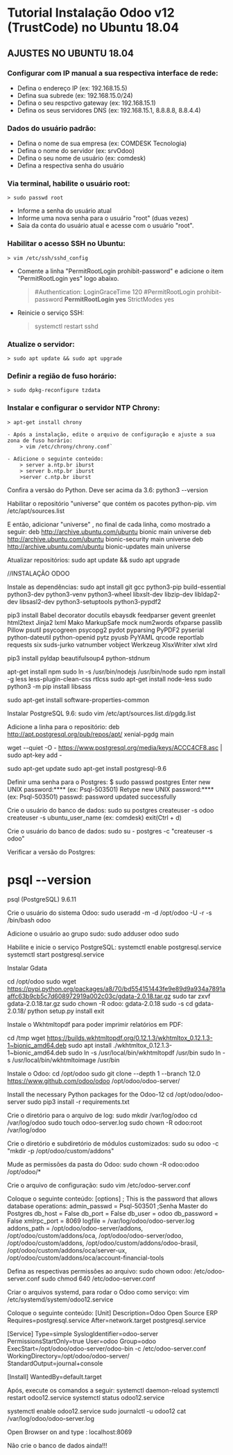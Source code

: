
# Tutorial Instalação Odoo v12 (TrustCode) no Ubuntu 18.04


## AJUSTES NO UBUNTU 18.04

### Configurar com IP manual a sua respectiva interface de rede:
  - Defina o endereço IP (ex: 192.168.15.5)
  - Defina sua subrede (ex: 192.168.15.0/24)
  - Defina o seu respctivo gateway (ex: 192.168.15.1)
  - Defina os seus servidores DNS (ex: 192.168.15.1, 8.8.8.8, 8.8.4.4)  

### Dados do usuário padrão:
  - Defina o nome de sua empresa (ex: COMDESK Tecnologia)
  - Defina o nome do servidor (ex: srvOdoo)
  - Defina o seu nome de usuário (ex: comdesk)
  - Defina a respectiva senha do usuário

### Via terminal, habilite o usuário root:
	> sudo passwd root
  
  - Informe a senha do usuário atual
  - Informe uma nova senha para o usuário "root" (duas vezes)
  - Saia da conta do usuário atual e acesse com o usuário "root".

### Habilitar o acesso SSH no Ubuntu:
	> vim /etc/ssh/sshd_config

- Comente a linha "PermitRootLogin prohibit-password" e adicione o item "PermitRootLogin yes" logo abaixo.

	> #Authentication:
	> LoginGraceTime 120
	> #PermitRootLogin prohibit-password
	> **PermitRootLogin yes**
	> StrictModes yes

 - Reinicie o serviço SSH:
	> systemctl restart sshd

### Atualize o servidor:
	> sudo apt update && sudo apt upgrade

### Definir a região de fuso horário:
	> sudo dpkg-reconfigure tzdata

### Instalar e configurar o servidor NTP Chrony:
	> apt-get install chrony

	- Após a instalação, edite o arquivo de configuração e ajuste a sua zona de fuso horário:
		> vim /etc/chrony/chrony.conf`
	
	- Adicione o seguinte conteúdo:	
		> server a.ntp.br iburst
		> server b.ntp.br iburst
		>server c.ntp.br iburst


Confira a versão do Python. Deve ser acima da 3.6:
python3 --version


Habilitar o repositório "universe" que contém os pacotes python-pip.
vim /etc/apt/sources.list

E então, adicionar "universe" , no final de cada linha, como mostrado a seguir:
deb http://archive.ubuntu.com/ubuntu bionic main universe
deb http://archive.ubuntu.com/ubuntu bionic-security main universe
deb http://archive.ubuntu.com/ubuntu bionic-updates main universe

Atualizar repositórios:
sudo apt update && sudo apt upgrade



//INSTALAÇÃO ODOO

Instale as dependências:
sudo apt install git gcc python3-pip build-essential python3-dev python3-venv python3-wheel libxslt-dev libzip-dev libldap2-dev libsasl2-dev python3-setuptools python3-pypdf2

pip3 install Babel decorator docutils ebaysdk feedparser gevent greenlet html2text Jinja2 lxml Mako MarkupSafe mock num2words ofxparse passlib Pillow psutil psycogreen psycopg2 pydot pyparsing PyPDF2 pyserial python-dateutil python-openid pytz pyusb PyYAML qrcode reportlab requests six suds-jurko vatnumber vobject Werkzeug XlsxWriter xlwt xlrd

pip3 install pyldap beautifulsoup4 python-stdnum


apt-get install npm
sudo ln -s /usr/bin/nodejs /usr/bin/node
sudo npm install -g less less-plugin-clean-css rtlcss
sudo apt-get install node-less
sudo python3 -m pip install libsass

sudo apt-get install software-properties-common


Instalar PostgreSQL 9.6:
sudo vim /etc/apt/sources.list.d/pgdg.list

Adicione a linha para o repositório:
deb http://apt.postgresql.org/pub/repos/apt/ xenial-pgdg main

wget --quiet -O - https://www.postgresql.org/media/keys/ACCC4CF8.asc | sudo apt-key add -

sudo apt-get update
sudo apt-get install postgresql-9.6


Definir uma senha para o Postgres:
$ sudo passwd postgres
Enter new UNIX password:**** (ex: Psql-503501)
Retype new UNIX password:**** (ex: Psql-503501)
passwd: password updated successfully


Crie o usuário do banco de dados:
sudo su postgres
createuser -s odoo
createuser -s ubuntu_user_name (ex: comdesk)
exit(Ctrl + d)

Crie o usuário do banco de dados:
sudo su - postgres -c "createuser -s odoo"

Verificar a versão do Postgres:
# psql --version
psql (PostgreSQL) 9.6.11

Crie o usuário do sistema Odoo:
sudo useradd -m -d /opt/odoo -U -r -s /bin/bash odoo

Adicione o usuário ao grupo sudo:
sudo adduser odoo sudo


Habilite e inicie o serviço PostgreSQL:
systemctl enable postgresql.service
systemctl start postgresql.service


Instalar Gdata

cd /opt/odoo
sudo wget https://pypi.python.org/packages/a8/70/bd554151443fe9e89d9a934a7891aaffc63b9cb5c7d608972919a002c03c/gdata-2.0.18.tar.gz
sudo tar zxvf gdata-2.0.18.tar.gz
sudo chown -R odoo: gdata-2.0.18
sudo -s
cd gdata-2.0.18/
python setup.py install
exit


Instale o Wkhtmltopdf para poder imprimir relatórios em PDF:

cd /tmp
wget https://builds.wkhtmltopdf.org/0.12.1.3/wkhtmltox_0.12.1.3-1~bionic_amd64.deb
sudo apt install ./wkhtmltox_0.12.1.3-1~bionic_amd64.deb
sudo ln -s /usr/local/bin/wkhtmltopdf /usr/bin
sudo ln -s /usr/local/bin/wkhtmltoimage /usr/bin



Instale o Odoo:
cd /opt/odoo
sudo git clone --depth 1 --branch 12.0 https://www.github.com/odoo/odoo /opt/odoo/odoo-server/


Install the necessary Python packages for the Odoo-12
cd /opt/odoo/odoo-server
sudo pip3 install -r requirements.txt

Crie o diretório para o arquivo de log:
sudo mkdir /var/log/odoo
cd /var/log/odoo
sudo touch odoo-server.log
sudo chown -R odoo:root /var/log/odoo

Crie o diretório e subdiretório de módulos customizados:
sudo su odoo -c "mkdir -p /opt/odoo/custom/addons"

Mude as permissões da pasta do Odoo:
sudo chown -R odoo:odoo /opt/odoo/*


Crie o arquivo de configuração:
sudo vim /etc/odoo-server.conf

Coloque o seguinte conteúdo:
[options]
; This is the password that allows database operations:
admin_passwd = Psql-503501 ;Senha Master do Postgres
db_host = False
db_port = False
db_user = odoo
db_password = False
xmlrpc_port = 8069
logfile = /var/log/odoo/odoo-server.log
addons_path = /opt/odoo/odoo-server/addons, /opt/odoo/custom/addons/oca, /opt/odoo/odoo-server/odoo, /opt/odoo/custom/addons, /opt/odoo/custom/addons/odoo-brasil, /opt/odoo/custom/addons/oca/server-ux, /opt/odoo/custom/addons/oca/account-financial-tools

Defina as respectivas permissões ao arquivo:
sudo chown odoo: /etc/odoo-server.conf
sudo chmod 640 /etc/odoo-server.conf


Criar o arquivos systemd, para rodar o Odoo como serviço:
vim /etc/systemd/system/odoo12.service

Coloque o seguinte conteúdo:
[Unit]
Description=Odoo Open Source ERP
Requires=postgresql.service
After=network.target postgresql.service

[Service]
Type=simple
SyslogIdentifier=odoo-server
PermissionsStartOnly=true
User=odoo
Group=odoo
ExecStart=/opt/odoo/odoo-server/odoo-bin -c /etc/odoo-server.conf
WorkingDirectory=/opt/odoo/odoo-server/
StandardOutput=journal+console

[Install]
WantedBy=default.target


Após, execute os comandos a seguir:
systemctl daemon-reload
systemctl restart odoo12.service
systemctl status odoo12.service

systemctl enable odoo12.service
sudo journalctl -u odoo12
cat /var/log/odoo/odoo-server.log


Open Browser on and type :
localhost:8069

Não crie o banco de dados ainda!!!
